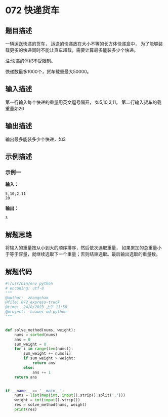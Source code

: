 # 072 快递货车

## 题目描述

一辆运送快递的货车，
运送的快递放在大小不等的长方体快递盒中，
为了能够装载更多的快递同时不能让货车超载，需要计算最多能装多少个快递。

注:快递的体积不受限制。

快递数最多1000个，货车载重最大50000。




## 输入描述
第一行输入每个快递的重量用英文逗号隔开，
如5,10,2,11。
第二行输入货车的载重量如20


## 输出描述
输出最多能装多少个快递，如3


## 示例描述

### 示例一

**输入：**
```text
5,10,2,11
20
```

**输出：**
```text
3
```

## 解题思路
将输入的重量按从小到大的顺序排序，然后依次选取重量，
如果累加的总重量小于等于容量，就继续选取下一个重量；否则结束选取。最后输出选取的重量数。
## 解题代码

```python
#!/usr/bin/env python
# encoding: utf-8
"""
@author:  zhangchao
@file: 072_express-truck
@time:  24/8/2023 上午 11:58
@project:  huawei-od-python 
"""


def solve_method(nums, weight):
    nums = sorted(nums)
    ans = 0
    sum_weight = 0
    for i in range(len(nums)):
        sum_weight += nums[i]
        if sum_weight > weight:
            return ans
        else:
            ans += 1
    return ans


if __name__ == '__main__':
    nums = list(map(int, input().strip().split(',')))
    weight = int(input().strip())
    res = solve_method(nums, weight)
    print(res)


```

